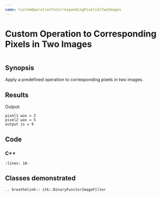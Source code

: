 ```yaml
---
name: CustomOperationToCorrespondingPixelsInTwoImages
---
```


# Custom Operation to Corresponding Pixels in Two Images

```{index} single: BinaryFunctorImageFilter pair: corresponding; pixels pair: custom; operation
```

## Synopsis

Apply a predefined operation to corresponding pixels in two images.

## Results

Output:

```
pixel1 was = 2
pixel2 was = 5
output is = 9
```

## Code

### C++

```{literalinclude} Code.cxx
:lines: 18-
```

## Classes demonstrated

```{eval-rst}
.. breathelink:: itk::BinaryFunctorImageFilter
```
